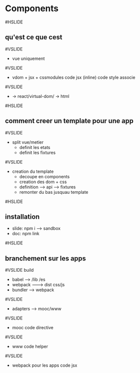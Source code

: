 # Components

#HSLIDE 
## qu'est ce que cest 

#VSLIDE
 - vue uniquement
 
#VSLIDE
 - vdom + jsx + cssmodules 
 code jsx (inline)
 code style associe 
 
#VSLIDE
 - -> react/virtual-dom/ -> html

#HSLIDE 
## comment creer un template pour une app

#VSLIDE
  - split vue/metier 
    - definit les etats
    - definit les fixtures

#VSLIDE
  - creation du template
    - decoupe en components
    - creation des dom + css
    - definition --> api --> fixtures
    - remonter du bas jusquau template

#HSLIDE 
## installation
  - slide: npm i --> sandbox
  - doc: npm link

#HSLIDE 
## branchement sur les apps

#VSLIDE
build
   - babel --> /lib /es
   - webpack ---> dist css/js
   - bundler --> webpack


#VSLIDE
- adapters --> mooc/www

#VSLIDE  
- mooc
   code directive
   
#VSLIDE  
- www
   code helper
   
#VSLIDE  
- webpack pour les apps
  code jsx
